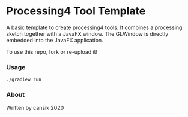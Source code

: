 # Processing4 Tool Template
A basic template to create processing4 tools.
It combines a processing sketch together with a JavaFX window. The GLWindow is directly embedded into the JavaFX application.

To use this repo, fork or re-upload it!

### Usage

```
./gradlew run
```

### About

Written by cansik 2020
